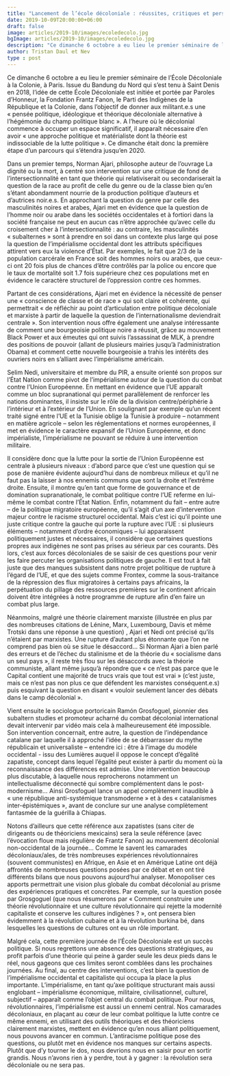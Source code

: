 ```yaml
---
title: "Lancement de l’école décoloniale : réussites, critiques et perspectives"
date: 2019-10-09T20:00:00+06:00
draft: false
image: articles/2019-10/images/ecoledecolo.jpg
bgImage: articles/2019-10/images/ecoledecolo.jpg
description: "Ce dimanche 6 octobre a eu lieu le premier séminaire de l’École Décoloniale à la Colonie, à Paris. Issue du Bandung du Nord qui s’est tenu à Saint Denis en 2018, l’idée de cette École Décoloniale est initiée et portée par Paroles d’Honneur, la Fondation Frantz Fanon, le Parti des Indigènes de la République et la Colonie, dans l’objectif de donner aux militant.e.s une « pensée politique, idéologique et théorique décoloniale alternative à l’hégémonie du champ politique blanc »."
author: Tristan Daul et Nev
type : post
---
```


Ce dimanche 6 octobre a eu lieu le premier séminaire de l’École Décoloniale à la Colonie, à Paris. Issue du Bandung du Nord qui s’est tenu à Saint Denis en 2018, l’idée de cette École Décoloniale est initiée et portée par Paroles d’Honneur, la Fondation Frantz Fanon, le Parti des Indigènes de la République et la Colonie, dans l’objectif de donner aux militant.e.s une « pensée politique, idéologique et théorique décoloniale alternative à l’hégémonie du champ politique blanc ». A l’heure où le décolonial commence à occuper un espace significatif, il apparaît nécessaire d’en avoir « une approche politique et matérialiste dont la théorie est indissociable de la lutte politique ». Ce dimanche était donc la première étape d’un parcours qui s’étendra jusqu’en 2020.

Dans un premier temps, Norman Ajari, philosophe auteur de l’ouvrage La dignité ou la mort, à centré son intervention sur une critique de fond de l’intersectionnalité en tant que théorie qui relativiserait ou secondariserait la question de la race au profit de celle du genre ou de la classe bien qu’en s’étant abondamment nourrie de la production politique d’auteurs et d’autrices noir.e.s.  En approchant la question du genre par celle des masculinités noires et arabes, Ajari met en évidence que la question de l’homme noir ou arabe dans les sociétés occidentales et à fortiori dans la société française ne peut en aucun cas n’être approchée qu’avec celle du croisement cher à l’intersectionnalité : au contraire, les masculinités « subalternes » sont à prendre en soi dans un contexte plus large qui pose la question de l’impérialisme occidental dont les attributs spécifiques attirent vers eux la violence d’État. Par exemples, le fait que 2/3 de la population carcérale en France soit des hommes noirs ou arabes, que ceux-ci ont 20 fois plus de chances d’être contrôlés par la police ou encore que le taux de mortalité soit 1.7 fois supérieure chez ces populations met en évidence le caractère structurel de l’oppression contre ces hommes.

Partant de ces considérations, Ajari met en évidence la nécessité de penser une « conscience de classe et de race » qui soit claire et cohérente, qui permettrait « de réfléchir au point d’articulation entre politique décoloniale et marxiste à partir de laquelle la question de l’internationalisme deviendrait centrale ». Son intervention nous offre également une analyse intéressante de comment une bourgeoisie politique noire a réussit, grâce au mouvement Black Power et aux émeutes qui ont suivis l’assassinat de MLK, à prendre des positions de pouvoir (allant de plusieurs mairies jusqu’à l’administration Obama) et comment cette nouvelle bourgeoisie a trahis les intérêts des ouvriers noirs en s’alliant avec l’impérialisme américain.

Selim Nedi, universitaire et membre du PIR, a ensuite orienté son propos sur l’État Nation comme pivot de l’impérialisme autour de la question du combat contre l’Union Européenne. En mettant en évidence que l’UE apparaît comme un bloc supranational qui permet parallèlement de renforcer les nations dominantes, il insiste sur le rôle de la division centre/périphérie à l’intérieur et à l’extérieur de l’Union. En soulignant par exemple qu’un récent traité signé entre l’UE et la Tunisie oblige la Tunisie à produire – notamment en matière agricole – selon les réglementations et normes européennes, il met en évidence le caractère expansif de l’Union Européenne, et donc impérialiste, l’impérialisme ne pouvant se réduire à une intervention militaire.

Il considère donc que la lutte pour la sortie de l’Union Européenne est centrale à plusieurs niveaux : d’abord parce que c’est une question qui se pose de manière évidente aujourd’hui dans de nombreux milieux et qu’il ne faut pas la laisser à nos ennemis communs que sont la droite et l’extrême droite. Ensuite, il montre qu’en tant que forme de gouvernance et de domination supranationale, le combat politique contre l’UE referme en lui-même le combat contre l’État Nation. Enfin, notamment du fait – entre autre – de la politique migratoire européenne, qu’il s’agit d’un axe d’intervention majeur contre le racisme structurel occidental. Mais c’est ici qu’il pointe une juste critique contre la gauche qui porte la rupture avec l’UE : si plusieurs éléments – notamment d’ordre économiques – lui apparaissent politiquement justes et nécessaires, il considère que certaines questions propres aux indigènes ne sont pas prises au sérieux par ces courants. Dès lors, c’est aux forces décoloniales de se saisir de ces questions pour venir les faire percuter les organisations politiques de gauche. Il est tout à fait juste que des manques subsistent dans notre projet politique de rupture à l’égard de l’UE, et que des sujets comme Frontex, comme la sous-traitance de la répression des flux migratoires à certains pays africains, la perpétuation du pillage des ressources premières sur le continent africain doivent être intégrées à notre programme de rupture afin d’en faire un combat plus large.

Néanmoins, malgré une théorie clairement marxiste (illustrée en plus par des nombreuses citations de Lénine, Marx, Luxembourg, Davis et même Trotski dans une réponse à une question) , Ajari et Nedi ont précisé qu’ils n’étaient par marxistes. Une rupture d’autant plus étonnante que l’on ne comprend pas bien où se situe le désaccord… Si Norman Ajari a bien parlé des erreurs et de l’échec du stalinisme et de la théorie du « socialisme dans un seul pays », il reste très flou sur les désaccords avec la théorie communiste, allant même jusqu’à répondre que « ce n’est pas parce que le Capital contient une majorité de trucs vrais que tout est vrai » (c’est juste, mais ce n’est pas non plus ce que défendent les marxistes conséquent.e.s) puis esquivant la question en disant « vouloir seulement lancer des débats dans le camp décolonial ».

Vient ensuite le sociologue portoricain Ramón Grosfoguel, pionnier des subaltern studies et promoteur acharné du combat décolonial international devait intervenir par vidéo mais cela à malheureusement été impossible. Son intervention concernait, entre autre, la question de l’indépendance catalane par laquelle il à approché l’idée de se débarrasser du mythe républicain et universaliste – entendre ici : être à l’image du modèle occidental -  issu des Lumières auquel il oppose le concept d’égalité zapatiste, concept dans lequel l’égalité peut exister à partir du moment où la reconnaissance des différences est admise. Une intervention beaucoup plus discutable, à laquelle nous reprocherons notamment un intellectualisme déconnecté qui sombre complémentent dans le post-modernisme… Ainsi Grosfoguel lance un appel complètement inaudible à « une république anti-systémique transmoderne » et à des « catalanismes inter-épistémiques », avant de conclure sur une analyse complètement fantasmée de la guérilla à Chiapas.

Notons d’ailleurs que cette référence aux zapatistes (sans citer de dirigeants ou de théoriciens mexicains) sera la seule référence (avec l’évocation floue mais régulière de Frantz Fanon) au mouvement décolonial non-occidental de la journée… Comme le savent les camarades décoloniaux/ales, de très nombreuses expériences révolutionnaires (souvent communistes) en Afrique, en Asie et en Amérique Latine ont déjà affrontés de nombreuses questions posées par ce débat et en ont tiré différents bilans que nous pouvons aujourd’hui analyser. Monopoliser ces apports permettrait une vision plus globale du combat décolonial au prisme des expériences pratiques et concrètes. Par exemple, sur la question posée par Grosgoguel (que nous résumerons par « Comment construire une théorie révolutionnaire et une culture révolutionnaire qui rejette la modernité capitaliste et conserve les cultures indigènes ? », ont pensera bien évidemment à la révolution cubaine et à la révolution burkina bé,  dans lesquelles les questions de cultures ont eu un rôle important.

Malgré cela, cette première journée de l’École Décoloniale est un succès politique. Si nous regrettons une absence des questions stratégiques, au profit parfois d’une théorie qui peine à garder seule les deux pieds dans le réel, nous gageons que ces limites seront comblées dans les prochaines journées. Au final, au centre des interventions, c’est bien la question de l’impérialisme occidental et capitaliste qui occupa la place la plus importante. L’impérialisme, en tant qu’axe politique structurant mais aussi englobant – impérialisme économique, militaire, civilisationnel, culturel, subjectif – apparaît comme l’objet central du combat politique. Pour nous, révolutionnaires, l’impérialisme est aussi un ennemi central. Nos camarades décoloniaux, en plaçant au cœur de leur combat politique la lutte contre ce même ennemi, en utilisant des outils théoriques et des théoriciens clairement marxistes, mettent en évidence qu’en nous alliant politiquement, nous pouvons avancer en commun. L’antiracisme politique pose des questions, ou plutôt met en évidence nos manques sur certains aspects. Plutôt que d’y tourner le dos, nous devrions nous en saisir pour en sortir grandis. Nous n’avons rien à y perdre, tout à y gagner : la révolution sera décoloniale ou ne sera pas.
